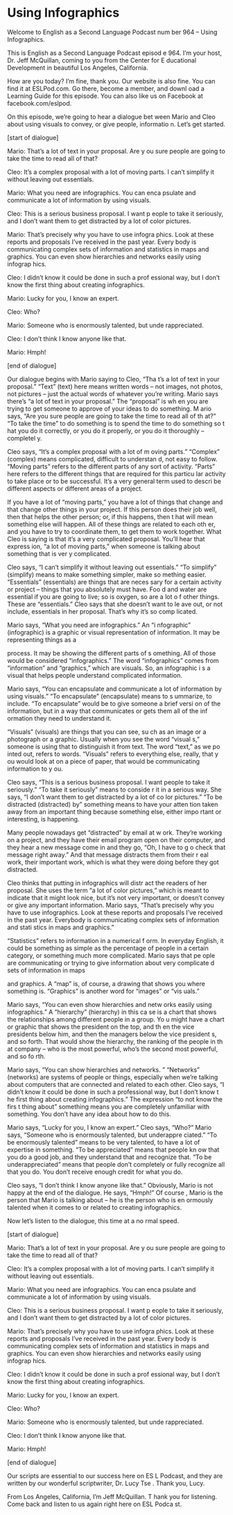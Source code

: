 # Using Infographics

Welcome to English as a Second Language Podcast num ber 964 – Using Infographics.  

This is English as a Second Language Podcast episod e 964. I’m your host, Dr. Jeff McQuillan, coming to you from the Center for E ducational Development in beautiful Los Angeles, California.  

How are you today? I’m fine, thank you. Our website  is also fine. You can find it at ESLPod.com. Go there, become a member, and downl oad a Learning Guide for this episode. You can also like us on Facebook at facebook.com/eslpod. 

On this episode, we’re going to hear a dialogue bet ween Mario and Cleo about using visuals to convey, or give people, informatio n. Let’s get started.  

[start of dialogue] 

Mario: That’s a lot of text in your proposal. Are y ou sure people are going to take the time to read all of that? 

Cleo: It’s a complex proposal with a lot of moving parts. I can’t simplify it without leaving out essentials. 

Mario: What you need are infographics. You can enca psulate and communicate a lot of information by using visuals. 

Cleo: This is a serious business proposal. I want p eople to take it seriously, and I don’t want them to get distracted by a lot of color  pictures. 

Mario: That’s precisely why you have to use infogra phics. Look at these reports and proposals I’ve received in the past year. Every body is communicating complex sets of information and statistics in maps and graphics. You can even show hierarchies and networks easily using infograp hics. 

Cleo: I didn’t know it could be done in such a prof essional way, but I don’t know the first thing about creating infographics. 

Mario: Lucky for you, I know an expert. 

Cleo: Who? 

Mario: Someone who is enormously talented, but unde rappreciated. 

Cleo: I don’t think I know anyone like that. 

Mario: Hmph! 

[end of dialogue] 

Our dialogue begins with Mario saying to Cleo, “Tha t’s a lot of text in your proposal.” “Text” (text) here means written words –  not images, not photos, not pictures – just the actual words of whatever you’re  writing. Mario says there’s “a lot of text in your proposal.” The “proposal” is wh en you are trying to get someone to approve of your ideas to do something. M ario says, “Are you sure people are going to take the time to read all of th at?” “To take the time” to do something is to spend the time to do something so t hat you do it correctly, or you do it properly, or you do it thoroughly – completel y.  

Cleo says, “It’s a complex proposal with a lot of m oving parts.” “Complex” (complex) means complicated, difficult to understan d, not easy to follow. “Moving parts” refers to the different parts of any sort of  activity. “Parts” here refers to the different things that are required for this particu lar activity to take place or to be successful. It’s a very general term used to descri be different aspects or different areas of a project.  

If you have a lot of “moving parts,” you have a lot  of things that change and that change other things in your project. If this person  does their job well, then that helps the other person; or, if this happens, then t hat will mean something else will happen. All of these things are related to each oth er, and you have to try to coordinate them, to get them to work together. What  Cleo is saying is that it’s a very complicated proposal. You’ll hear that express ion, “a lot of moving parts,” when someone is talking about something that is ver y complicated.  

Cleo says, “I can’t simplify it without leaving out  essentials.” “To simplify” (simplify) means to make something simpler, make so mething easier. “Essentials” (essentials) are things that are neces sary for a certain activity or project – things that you absolutely must have. Foo d and water are essential if you are going to live; so is oxygen, so are a lot o f other things. These are “essentials.” Cleo says that she doesn’t want to le ave out, or not include, essentials in her proposal. That’s why it’s so comp licated.  

Mario says, “What you need are infographics.” An “i nfographic” (infographic) is a graphic or visual representation of information. It  may be representing things as a  

process. It may be showing the different parts of s omething. All of those would be considered “infographics.” The word “infographics” comes from “information” and “graphics,” which are visuals. So, an infographic i s a visual that helps people understand complicated information.  

Mario says, “You can encapsulate and communicate a lot of information by using visuals.” “To encapsulate” (encapsulate) means to s ummarize, to include. “To encapsulate” would be to give someone a brief versi on of the information, but in a way that communicates or gets them all of the inf ormation they need to understand it.  

“Visuals” (visuals) are things that you can see, su ch as an image or a photograph or a graphic. Usually when you see the word “visual s,” someone is using that to distinguish it from text. The word “text,” as we po inted out, refers to words. “Visuals” refers to everything else, really, that y ou would look at on a piece of paper, that would be communicating information to y ou.  

Cleo says, “This is a serious business proposal. I want people to take it seriously.” “To take it seriously” means to conside r it in a serious way. She says, “I don’t want them to get distracted by a lot of co lor pictures.” “To be distracted (distracted) by” something means to have your atten tion taken away from an important thing because something else, either impo rtant or interesting, is happening.  

Many people nowadays get “distracted” by email at w ork. They’re working on a project, and they have their email program open on their computer, and they hear a new message come in and they go, “Oh, I have to g o check that message right away.” And that message distracts them from their r eal work, their important work, which is what they were doing before they got  distracted. 

Cleo thinks that putting in infographics will distr act the readers of her proposal. She uses the term “a lot of color pictures,” which is meant to indicate that it might look nice, but it’s not very important, or doesn’t convey or give any important information. Mario says, “That’s precisely why you have to use infographics. Look at these reports and proposals I’ve received in the  past year. Everybody is communicating complex sets of information and stati stics in maps and graphics.”  

“Statistics” refers to information in a numerical f orm. In everyday English, it could be something as simple as the percentage of people in a certain category, or something much more complicated. Mario says that pe ople are communicating or trying to give information about very complicate d sets of information in maps  

and graphics. A “map” is, of course, a drawing that  shows you where something is. “Graphics” is another word for “images” or “vis uals.”  

Mario says, “You can even show hierarchies and netw orks easily using infographics.” A “hierarchy” (hierarchy) in this ca se is a chart that shows the relationships among different people in a group. Yo u might have a chart or graphic that shows the president on the top, and th en the vice presidents below him, and then the managers below the vice president s, and so forth. That would show the hierarchy, the ranking of the people in th at company – who is the most powerful, who’s the second most powerful, and so fo rth.  

Mario says, “You can show hierarchies and networks. ” “Networks” (networks) are systems of people or things, especially when we’re talking about computers that are connected and related to each other. Cleo says,  “I didn’t know it could be done in such a professional way, but I don’t know t he first thing about creating infographics.” The expression “to not know the firs t thing about” something means you are completely unfamiliar with something.  You don’t have any idea about how to do this.  

Mario says, “Lucky for you, I know an expert.” Cleo  says, “Who?” Mario says, “Someone who is enormously talented, but underappre ciated.” “To be enormously talented” means to be very talented, to have a lot of expertise in something. “To be appreciated” means that people kn ow that you do a good job, and they understand that and recognize that. “To be  underappreciated” means that people don’t completely or fully recognize all  that you do. You don’t receive enough credit for what you do.  

Cleo says, “I don’t think I know anyone like that.”  Obviously, Mario is not happy at the end of the dialogue. He says, “Hmph!” Of course , Mario is the person that Mario is talking about – he is the person who is en ormously talented when it comes to or related to creating infographics.  

Now let’s listen to the dialogue, this time at a no rmal speed.  

[start of dialogue] 

Mario: That’s a lot of text in your proposal. Are y ou sure people are going to take the time to read all of that? 

Cleo: It’s a complex proposal with a lot of moving parts. I can’t simplify it without leaving out essentials. 

Mario: What you need are infographics. You can enca psulate and communicate a lot of information by using visuals. 

Cleo: This is a serious business proposal. I want p eople to take it seriously, and I don’t want them to get distracted by a lot of color  pictures. 

Mario: That’s precisely why you have to use infogra phics. Look at these reports and proposals I’ve received in the past year. Every body is communicating complex sets of information and statistics in maps and graphics. You can even show hierarchies and networks easily using infograp hics. 

Cleo: I didn’t know it could be done in such a prof essional way, but I don’t know the first thing about creating infographics. 

Mario: Lucky for you, I know an expert. 

Cleo: Who? 

Mario: Someone who is enormously talented, but unde rappreciated. 

Cleo: I don’t think I know anyone like that. 

Mario: Hmph! 

[end of dialogue] 

Our scripts are essential to our success here on ES L Podcast, and they are written by our wonderful scriptwriter, Dr. Lucy Tse . Thank you, Lucy. 

From Los Angeles, California, I’m Jeff McQuillan. T hank you for listening. Come back and listen to us again right here on ESL Podca st. 

